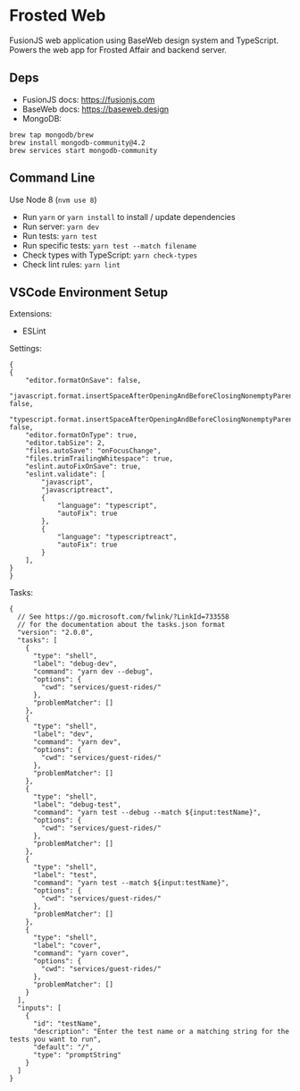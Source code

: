 # Frosted Web

FusionJS web application using BaseWeb design system and TypeScript. Powers the web app for Frosted Affair and backend server.

## Deps
- FusionJS docs: https://fusionjs.com
- BaseWeb docs: https://baseweb.design
- MongoDB:
```
brew tap mongodb/brew
brew install mongodb-community@4.2
brew services start mongodb-community
```

## Command Line
Use Node 8 (`nvm use 8`)
- Run `yarn` or `yarn install` to install / update dependencies
- Run server: `yarn dev`
- Run tests: `yarn test`
- Run specific tests: `yarn test --match filename`
- Check types with TypeScript: `yarn check-types`
- Check lint rules: `yarn lint`

## VSCode Environment Setup

Extensions:
* ESLint

Settings:
```
{
{
    "editor.formatOnSave": false,
    "javascript.format.insertSpaceAfterOpeningAndBeforeClosingNonemptyParenthesis": false,
    "typescript.format.insertSpaceAfterOpeningAndBeforeClosingNonemptyParenthesis": false,
    "editor.formatOnType": true,
    "editor.tabSize": 2,
    "files.autoSave": "onFocusChange",
    "files.trimTrailingWhitespace": true,
    "eslint.autoFixOnSave": true,
    "eslint.validate": [
        "javascript",
        "javascriptreact",
        {
            "language": "typescript",
            "autoFix": true
        },
        {
            "language": "typescriptreact",
            "autoFix": true
        }
    ],
}
}
```

Tasks:
```
{
  // See https://go.microsoft.com/fwlink/?LinkId=733558
  // for the documentation about the tasks.json format
  "version": "2.0.0",
  "tasks": [
    {
      "type": "shell",
      "label": "debug-dev",
      "command": "yarn dev --debug",
      "options": {
        "cwd": "services/guest-rides/"
      },
      "problemMatcher": []
    },
    {
      "type": "shell",
      "label": "dev",
      "command": "yarn dev",
      "options": {
        "cwd": "services/guest-rides/"
      },
      "problemMatcher": []
    },
    {
      "type": "shell",
      "label": "debug-test",
      "command": "yarn test --debug --match ${input:testName}",
      "options": {
        "cwd": "services/guest-rides/"
      },
      "problemMatcher": []
    },
    {
      "type": "shell",
      "label": "test",
      "command": "yarn test --match ${input:testName}",
      "options": {
        "cwd": "services/guest-rides/"
      },
      "problemMatcher": []
    },
    {
      "type": "shell",
      "label": "cover",
      "command": "yarn cover",
      "options": {
        "cwd": "services/guest-rides/"
      },
      "problemMatcher": []
    }
  ],
  "inputs": [
    {
      "id": "testName",
      "description": "Enter the test name or a matching string for the tests you want to run",
      "default": "/",
      "type": "promptString"
    }
  ]
}
```